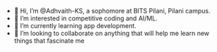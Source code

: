 - 👋 Hi, I’m @Adhvaith-KS, a sophomore at BITS Pilani, Pilani campus.
- 👀 I’m interested in competitive coding and AI/ML.
- 🌱 I’m currently learning app development. 
- 💞️ I’m looking to collaborate on anything that will help me learn new things that fascinate me

<!---
Adhvaith-KS/Adhvaith-KS is a ✨ special ✨ repository because its `README.md` (this file) appears on your GitHub profile.
You can click the Preview link to take a look at your changes.
--->
